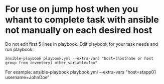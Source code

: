 # For use on jump host when you whant to complete task with ansible not manually on each desired host
  
Do not edit first 5 lines in playbook. Edit playbook for your task needs and run playbook:

    ansible-playbook playbook.yml --extra-vars "host=(hostname or host group from inventory) other_variable=foo"

For example:
    ansible-playbook playbook.yml --extra-vars "host=stapp01 username=JohnDoe"
